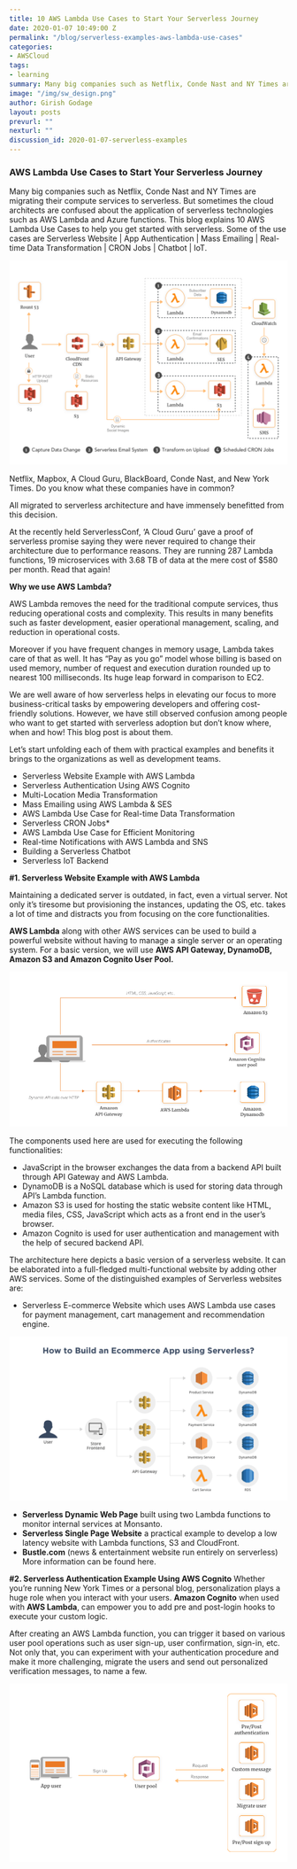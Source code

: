 ```yaml
---
title: 10 AWS Lambda Use Cases to Start Your Serverless Journey
date: 2020-01-07 10:49:00 Z
permalink: "/blog/serverless-examples-aws-lambda-use-cases"
categories:
- AWSCloud
tags:
- learning
summary: Many big companies such as Netflix, Conde Nast and NY Times are migrating their compute services to serverless. But sometimes the cloud architects are confused about the application of serverless technologies such as AWS Lambda and Azure functions. This blog explains 10 AWS Lambda Use Cases to help you get started with serverless. Some of the use cases are Serverless Website | App Authentication | Mass Emailing | Real-time Data Transformation | CRON Jobs | Chatbot | IoT.
image: "/img/sw_design.png"
author: Girish Godage
layout: posts
prevurl: ""
nexturl: ""
discussion_id: 2020-01-07-serverless-examples
---
```


### AWS Lambda Use Cases to Start Your Serverless Journey

 Many big companies such as Netflix, Conde Nast and NY Times are migrating their compute services to serverless. But sometimes the cloud architects are confused about the application of serverless technologies such as AWS Lambda and Azure functions. This blog explains 10 AWS Lambda Use Cases to help you get started with serverless. Some of the use cases are Serverless Website | App Authentication | Mass Emailing | Real-time Data Transformation | CRON Jobs | Chatbot | IoT.

 ![image info](/img/awscloud/2/Serverless-Examples-with-AWS-Lambda-Use-Cases.png)

 Netflix, Mapbox, A Cloud Guru, BlackBoard, Conde Nast, and New York Times. Do you know what these companies have in common?

All migrated to serverless architecture and have immensely benefitted from this decision.

At the recently held ServerlessConf, ‘A Cloud Guru’ gave a proof of serverless promise saying they were never required to change their architecture due to performance reasons. They are running 287 Lambda functions, 19 microservices with 3.68 TB of data at the mere cost of $580 per month. Read that again!

**Why we use AWS Lambda?**

AWS Lambda removes the need for the traditional compute services, thus reducing operational costs and complexity. This results in many benefits such as faster development, easier operational management, scaling, and reduction in operational costs.

Moreover if you have frequent changes in memory usage, Lambda takes care of that as well. It has “Pay as you go” model whose billing is based on used memory, number of request and execution duration rounded up to nearest 100 milliseconds. Its huge leap forward in comparison to EC2.

We are well aware of how serverless helps in elevating our focus to more business-critical tasks by empowering developers and offering cost-friendly solutions. However, we have still observed confusion among people who want to get started with serverless adoption but don’t know where, when and how! This blog post is about them.

Let’s start unfolding each of them with practical examples and benefits it brings to the organizations as well as development teams.

* Serverless Website Example with AWS Lambda
* Serverless Authentication Using AWS Cognito
* Multi-Location Media Transformation
* Mass Emailing using AWS Lambda & SES
* AWS Lambda Use Case for Real-time Data Transformation
* Serverless CRON Jobs*
* AWS Lambda Use Case for Efficient Monitoring
* Real-time Notifications with AWS Lambda and SNS
* Building a Serverless Chatbot
* Serverless IoT Backend

**#1. Serverless Website Example with AWS Lambda**

Maintaining a dedicated server is outdated, in fact, even a virtual server. Not only it’s tiresome but provisioning the instances, updating the OS, etc. takes a lot of time and distracts you from focusing on the core functionalities.

**AWS Lambda** along with other AWS services can be used to build a powerful website without having to manage a single server or an operating system. For a basic version, we will use **AWS API Gateway, DynamoDB, Amazon S3 and Amazon Cognito User Pool.**

![image info](/img/awscloud/2/Serverless-Website-Example.png)

The components used here are used for executing the following functionalities:

* JavaScript in the browser exchanges the data from a backend API built through API Gateway and AWS Lambda.
* DynamoDB is a NoSQL database which is used for storing data through API’s Lambda function.
* Amazon S3 is used for hosting the static website content like HTML, media files, CSS, JavaScript which acts as a front end in the user’s browser.
* Amazon Cognito is used for user authentication and management with the help of secured backend API.

The architecture here depicts a basic version of a serverless website. It can be elaborated into a full-fledged multi-functional website by adding other AWS services. Some of the distinguished examples of Serverless websites are:

* Serverless E-commerce Website which uses AWS Lambda use cases for payment management, cart management and recommendation engine.

![image info](/img/awscloud/2/cover-image-1.png)

* **Serverless Dynamic Web Page** built using two Lambda functions to monitor internal services at Monsanto.
* **Serverless Single Page Website** a practical example to develop a low latency website with Lambda functions, S3 and CloudFront.
* **Bustle.com** (news & entertainment website run entirely on serverless) More information can be found here.

**#2. Serverless Authentication Example Using AWS Cognito**
Whether you’re running New York Times or a personal blog, personalization plays a huge role when you interact with your users. **Amazon Cognito** when used with **AWS Lambda**, can empower you to add pre and post-login hooks to execute your custom logic.

After creating an AWS Lambda function, you can trigger it based on various user pool operations such as user sign-up, user confirmation, sign-in, etc. Not only that, you can experiment with your authentication procedure and make it more challenging, migrate the users and send out personalized verification messages, to name a few.

![image info](/img/awscloud/2/Serverless-Authentication-Example-Using-AWS-Cognito.png)
